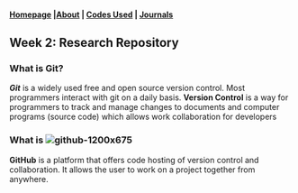 #### [Homepage](https://jolly20220861.github.io/) |[About](https://jolly20220861.github.io/about) | [Codes Used](https://jolly20220861.github.io/Codes) | [Journals](https://jolly20220861.github.io/)


## Week 2: Research Repository

### What is **Git**?
**_Git_** is a widely used free and open source version control. Most programmers interact with git on a daily basis.
**Version Control** is a way for programmers to track and manage changes to documents and computer programs (source code) which allows work collaboration for developers

### What is ![github-1200x675](https://user-images.githubusercontent.com/110364984/183292603-ab1dec12-21bf-4fdc-aea7-dd16984ea4d3.png)
**GitHub** is a platform that offers code hosting of version control and collaboration. It allows the user to work on a project together from anywhere.
